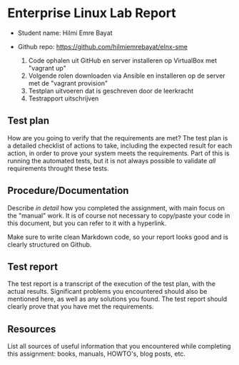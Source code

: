 # Enterprise Linux Lab Report

- Student name: Hilmi Emre Bayat
- Github repo: https://github.com/hilmiemrebayat/elnx-sme

  1. Code ophalen uit GitHub en server installeren op VirtualBox met "vagrant up"
  2. Volgende rolen downloaden via Ansible en installeren op de server met de "vagrant provision"
  3. Testplan uitvoeren dat is geschreven door de leerkracht
  4. Testrapport uitschrijven

## Test plan

How are you going to verify that the requirements are met? The test plan is a detailed checklist of actions to take, including the expected result for each action, in order to prove your system meets the requirements. Part of this is running the automated tests, but it is not always possible to validate *all* requirements throught these tests.

## Procedure/Documentation

Describe *in detail* how you completed the assignment, with main focus on the "manual" work. It is of course not necessary to copy/paste your code in this document, but you can refer to it with a hyperlink.

Make sure to write clean Markdown code, so your report looks good and is clearly structured on Github.

## Test report

The test report is a transcript of the execution of the test plan, with the actual results. Significant problems you encountered should also be mentioned here, as well as any solutions you found. The test report should clearly prove that you have met the requirements.

## Resources

List all sources of useful information that you encountered while completing this assignment: books, manuals, HOWTO's, blog posts, etc.
